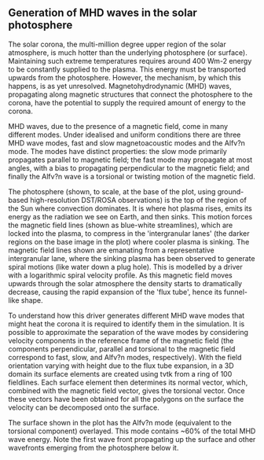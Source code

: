 Generation of MHD waves in the solar photosphere
------------------------------------------------

The solar corona, the multi-million degree upper region of the
solar atmosphere, is much hotter than the underlying photosphere (or
surface). Maintaining such extreme temperatures requires around 400 Wm-2
energy to be constantly supplied to the plasma. This energy must be transported
upwards from the photosphere. However, the mechanism, by which this happens,
is as yet unresolved. Magnetohydrodynamic (MHD) waves, propagating along
magnetic structures that connect the photosphere to the corona, have the
potential to supply the required amount of energy to the corona.

MHD waves, due to the presence of a magnetic field, come in many different
modes. Under idealised and uniform conditions there are three MHD wave
modes, fast and slow magnetoacoustic modes and the Alfv?n mode. The modes
have distinct properties: the slow mode primarily propagates parallel to
magnetic field; the fast mode may propagate at most angles, with a bias to
propagating perpendicular to the magnetic field; and finally the Alfv?n wave
is a torsional or twisting motion of the magnetic field.

The photosphere (shown, to scale, at the base of the plot, using ground-based
high-resolution DST/ROSA observations) is the top of the region of the Sun
where convection dominates. It is where hot plasma rises, emits its energy
as the radiation we see on Earth, and then sinks. This motion forces the
magnetic field lines (shown as blue-white streamlines), which are locked into
the plasma, to compress in the 'intergranular lanes' (the darker regions on
the base image in the plot) where cooler plasma is sinking. The magnetic
field lines shown are emanating from a representative intergranular lane,
where the sinking plasma has been observed to generate spiral motions (like
water down a plug hole). This is modelled by a driver with a logarithmic
spiral velocity profile. As this magnetic field moves upwards through the
solar atmosphere the density starts to dramatically decrease, causing the
rapid expansion of the 'flux tube', hence its funnel-like shape.

To understand how this driver generates different MHD wave modes that might
heat the corona it is required to identify them in the simulation. It is
possible to approximate the separation of the wave modes by considering
velocity components in the reference frame of the magnetic field (the
components perpendicular, parallel and torsional to the magnetic field
correspond to fast, slow, and Alfv?n modes, respectively). With the field
orientation varying with height due to the flux tube expansion, in a 3D
domain its surface elements are created using tvtk from a ring of 100
fieldlines. Each surface element then determines its normal vector, which,
combined with the magnetic field vector, gives the torsional vector. Once
these vectors have been obtained for all the polygons on the surface the
velocity can be decomposed onto the surface.

The surface shown in the plot has the Alfv?n mode (equivalent to the
torsional component) overlayed. This mode contains ~60% of the total MHD
wave energy. Note the first wave front propagating up the surface and other
wavefronts emerging from the photosphere below it.
